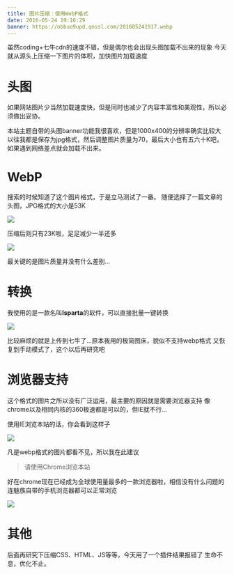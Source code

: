 ```yaml
---
title: 图片压缩：使用WebP格式
date: 2016-05-24 19:16:29
banner: https://obbuo9upd.qnssl.com/201605241917.webp
---
```


虽然coding+七牛cdn的速度不错，但是偶尔也会出现头图加载不出来的现象
今天就从源头上压缩一下图片的体积，加快图片加载速度

<!--more-->

# 头图

如果网站图片少当然加载速度快，但是同时也减少了内容丰富性和美观性，所以必须做出妥协。

本站主题自带的头图banner功能我很喜欢，但是1000x400的分辨率确实比较大
以往我都是保存为jpg格式，然后调整图片质量为70，最后大小也有五六十K吧，如果遇到网络差点就会加载不出来。

# WebP

搜索的时候知道了这个图片格式，于是立马测试了一番。
随便选择了一篇文章的头图，JPG格式的大小是53K

![](https://obbuo9upd.qnssl.com/20160524180333.webp)

压缩后则只有23K啦，足足减少一半还多

![](https://obbuo9upd.qnssl.com/20160524180403.webp)

最关键的是图片质量并没有什么差别...

# 转换

我使用的是一款名叫**Isparta**的软件，可以直接批量一键转换

![](https://obbuo9upd.qnssl.com/20160524180436.webp)

比较麻烦的就是上传到七牛了...原本我用的极简图床，貌似不支持webp格式
又恢复到手动模式了，这个以后再研究吧

# 浏览器支持

这个格式的图片之所以没有广泛运用，最主要的原因就是需要浏览器支持
像chrome以及相同内核的360极速都是可以的，但IE就不行...

使用IE浏览本站的话，你会看到这样子

![](https://obbuo9upd.qnssl.com/20160524183319.webp)

凡是webp格式的图片都看不见，所以我在此建议

> 请使用Chrome浏览本站

好在chrome现在已经成为全球使用量最多的一款浏览器啦，相信没有什么问题的
连魅族自带的手机浏览器都可以正常浏览

![](https://obbuo9upd.qnssl.com/20160524191001.webp)

# 其他

后面再研究下压缩CSS、HTML、JS等等，今天用了一个插件结果报错了
生命不息，优化不止。


